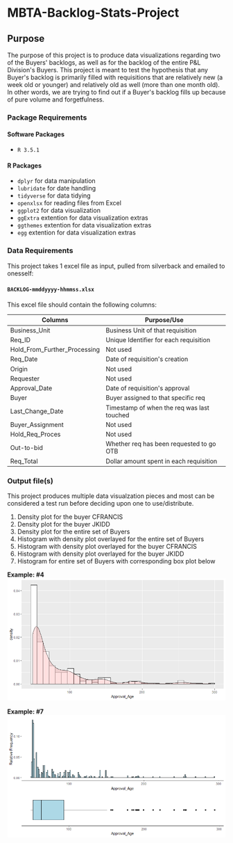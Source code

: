# MBTA-Backlog-Stats-Project

## Purpose

The purpose of this project is to produce data visualizations regarding two of the Buyers' backlogs, as well as for the backlog of the entire P&L Division's Buyers. This project is meant to test the hypothesis that any Buyer's backlog is primarily filled with requisitions that are relatively new (a week old or younger) and relatively old as well (more than one month old). In other words, we are trying to find out if a Buyer's backlog fills up because of pure volume and forgetfulness.

### Package Requirements

#### Software Packages

* `R 3.5.1`

#### R Packages

* `dplyr` for data manipulation 
* `lubridate` for date handling
* `tidyverse` for data tidying
* `openxlsx` for reading files from Excel
* `ggplot2` for data visualization 
* `ggExtra` extention for data visualization extras
* `ggthemes` extention for data visualization extras
* `egg` extention for data visualization extras

### Data Requirements

This project takes 1 excel file as input, pulled from silverback and emailed to onesself:

#### `BACKLOG-mmddyyyy-hhmmss.xlsx` 

This excel file should contain the following columns:

| Columns                      | Purpose/Use                               |
| ---------------------------- | ----------------------------------------- |
| Business_Unit                | Business Unit of that requisition         |
| Req_ID                       | Unique Identifier for each requisition    |
| Hold_From_Further_Processing | Not used                                  |
| Req_Date                     | Date of requisition's creation            |
| Origin                       | Not used                                  |
| Requester                    | Not used                                  |
| Approval_Date                | Date of requisition's approval            |
| Buyer                        | Buyer assigned to that specific req       |
| Last_Change_Date             | Timestamp of when the req was last touched|
| Buyer_Assignment             | Not used                                  |
| Hold_Req_Proces              | Not used                                  |
| Out-to-bid                   | Whether req has been requested to go OTB  |
| Req_Total                    | Dollar amount spent in each requisition   |

### Output file(s)

This project produces multiple data visualzation pieces and most can be considered a test run before deciding upon one to use/distribute.

1. Density plot for the buyer CFRANCIS
2. Density plot for the buyer JKIDD
3. Density plot for the entire set of Buyers
4. Histogram with density plot overlayed for the entire set of Buyers
5. Histogram with density plot overlayed for the buyer CFRANCIS
6. Histogram with density plot overlayed for the buyer JKIDD
7. Histogram for entire set of Buyers with corresponding box plot below

**Example: #4**
![](https://github.com/ncagliuso/MBTA-Backlog-Stats-Project/blob/master/Total%20Buyers%20Graph.png)

**Example: #7**
![](https://github.com/ncagliuso/MBTA-Backlog-Stats-Project/blob/master/Total%20Buyers%20Double%20Plot.png)
